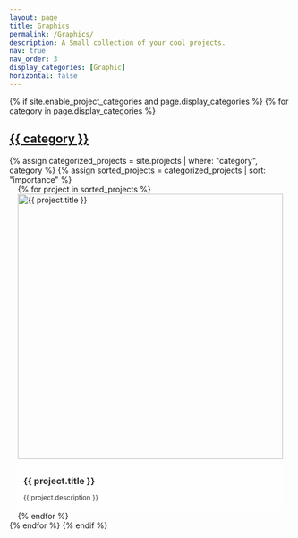 ```yaml
---
layout: page
title: Graphics
permalink: /Graphics/
description: A Small collection of your cool projects.
nav: true
nav_order: 3
display_categories: [Graphic]
horizontal: false
---
```


<!-- pages/projects.md -->
<div class="projects">
  {% if site.enable_project_categories and page.display_categories %}
    <!-- Display categorized projects -->
    {% for category in page.display_categories %}
      <a id="{{ category }}" href=".#{{ category }}">
        <h2 class="category">{{ category }}</h2>
      </a>
      {% assign categorized_projects = site.projects | where: "category", category %}
      {% assign sorted_projects = categorized_projects | sort: "importance" %}
      <div class="container">
        <div class="row">
          {% for project in sorted_projects %}
            <div class="col-12 col-md-4 mb-4">
              <!-- Project Card -->
              <div class="project-card">
                <a href="{{ project.url }}">
                  <div class="project-image">
                    <!-- Background Image (force square aspect ratio) -->
                    <img src="{{ project.img }}" alt="{{ project.title }}" class="img-fluid square-img">
                  </div>
                </a>
                <!-- Left-aligned title and caption under the image -->
                <div class="project-caption">
                  <p class="project-title">{{ project.title }}</p>
                  <p class="project-description">{{ project.description }}</p>
                </div>
              </div>
            </div>
          {% endfor %}
        </div>
      </div>
    {% endfor %}
  {% endif %}
</div>

<style>
/* Full-width container */
.projects .container {
  padding: 0 15px;
}

.project-card {
  position: relative;
}

/* Project image - Force square aspect ratio */
.project-image {
  position: relative;
  padding-top: 100%; /* Makes the container square by setting the padding based on the width */
  overflow: hidden;
}

.project-image img.square-img {
  position: absolute;
  top: 0;
  left: 0;
  width: 100%;
  height: 100%;
  object-fit: cover; /* Ensures the image covers the square area */
}

/* Left-aligned caption styling */
.project-caption {
  background-color: rgba(255, 255, 255, 0.8); /* Light background with opacity */
  padding: 5px 10px;
  font-size: 0.75rem; /* Very small font size */
  color: #333; /* Dark text color */
  margin-top: 8px; /* Space between image and caption */
  border-radius: 5px; /* Rounded corners for the background */
  text-align: left; /* Align text to the left */
}

/* Title styling */
.project-caption .project-title {
  font-weight: bold; /* Bold for the title */
  margin-bottom: 3px; /* Space between title and description */
  font-size: 1rem; /* Slightly larger font for the title */
}

/* Description styling */
.project-caption .project-description {
  font-size: 0.75rem; /* Smaller font for the description */
}

/* Adjustments for mobile responsiveness */
@media (max-width: 767px) {
  .project-caption {
    font-size: 0.7rem; /* Smaller font on mobile */
  }
}
</style>
